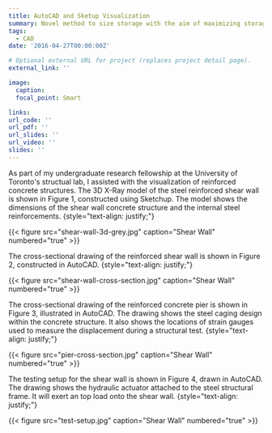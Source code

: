 ```yaml
---
title: AutoCAD and Sketup Visualization
summary: Novel method to size storage with the aim of maximizing storage utilization and eliminating wasted storage capcacity.
tags:
  - CAD
date: '2016-04-27T00:00:00Z'

# Optional external URL for project (replaces project detail page).
external_link: ''

image:
  caption: 
  focal_point: Smart

links:
url_code: ''
url_pdf: ''
url_slides: ''
url_video: ''
slides: ''
---
```


As part of my undergraduate research fellowship at the University of Toronto's structual lab, I assisted with the visualization of reinforced concrete structures. The 3D X-Ray model of the steel reinforced shear wall is shown in Figure 1, constructed using Sketchup. The model shows the dimensions of the shear wall concrete structure and the internal steel reinforcements.
{style="text-align: justify;"}

{{< figure src="shear-wall-3d-grey.jpg" caption="Shear Wall" numbered="true" >}}

The cross-sectional drawing of the reinforced shear wall is shown in Figure 2, constructed in AutoCAD. 
{style="text-align: justify;"}

{{< figure src="shear-wall-cross-section.jpg" caption="Shear Wall" numbered="true" >}}

The cross-sectional drawing of the reinforced concrete pier is shown in Figure 3, illustrated in AutoCAD. The drawing shows the steel caging design within the concrete structure. It also shows the locations of strain gauges used to measure the displacement during a structural test.
{style="text-align: justify;"}

{{< figure src="pier-cross-section.jpg" caption="Shear Wall" numbered="true" >}}

The testing setup for the shear wall is shown in Figure 4, drawn in AutoCAD. The drawing shows the hydraulic actuator attached to the steel structural frame. It will exert an top load onto the shear wall.
{style="text-align: justify;"}

{{< figure src="test-setup.jpg" caption="Shear Wall" numbered="true" >}}